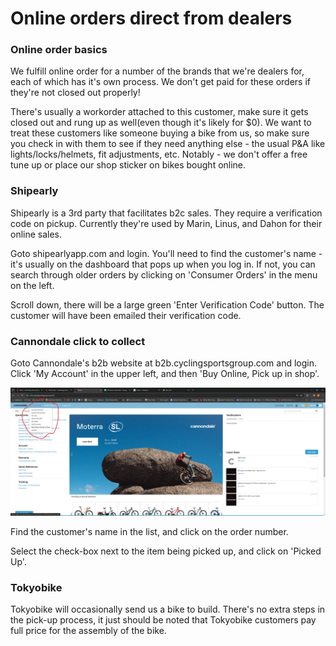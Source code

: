 # Online orders direct from dealers
### Online order basics
We fulfill online order for a number of the brands that we're dealers for, each of which has it's own process. We don't get paid for these orders if they're not closed out properly! 

There's usually a workorder attached to this customer, make sure it gets closed out and rung up as well(even though it's likely for $0). We want to treat these customers like someone buying a bike from us, so make sure you check in with them to see if they need anything else - the usual P&A like lights/locks/helmets, fit adjustments, etc. Notably - we don't offer a free tune up or place our shop sticker on bikes bought online.  

### Shipearly
Shipearly is a 3rd party that facilitates b2c sales. They require a verification code on pickup. Currently they're used by Marin, Linus, and Dahon for their online sales. 

Goto shipearlyapp.com and login. You'll need to find the customer's name - it's usually on the dashboard that pops up when you log in. If not, you can search through older orders by clicking on 'Consumer Orders' in the menu on the left. 

Scroll down, there will be a large green 'Enter Verification Code' button. The customer will have been emailed their verification code.


### Cannondale click to collect

Goto Cannondale's b2b website at b2b.cyclingsportsgroup.com and login. 
Click 'My Account' in the upper left, and then 'Buy Online, Pick up in shop'. 

![image](images/b2c1.png)

Find the customer's name in the list, and click on the order number.

Select the check-box next to the item being picked up, and click on 'Picked Up'. 

### Tokyobike
Tokyobike will occasionally send us a bike to build. There's no extra steps in the pick-up process, it just should be noted that Tokyobike customers pay full price for the assembly of the bike. 